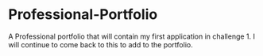 # Professional-Portfolio
A Professional portfolio that will contain my first application in challenge 1. I will continue to come back to this to add to the portfolio.
